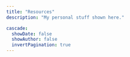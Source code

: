 ```yaml
---
title: "Resources"
description: "My personal stuff shown here."

cascade:
  showDate: false
  showAuthor: false
  invertPagination: true
---
```

